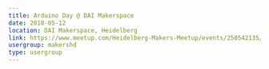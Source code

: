 ```yaml
---
title: Arduino Day @ DAI Makerspace 
date: 2018-05-12
location: DAI Makerspace, Heidelberg
link: https://www.meetup.com/Heidelberg-Makers-Meetup/events/250542135/
usergroup: makershd
type: usergroup
---
```

